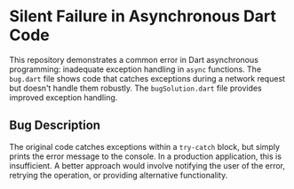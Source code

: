 # Silent Failure in Asynchronous Dart Code

This repository demonstrates a common error in Dart asynchronous programming:  inadequate exception handling in `async` functions. The `bug.dart` file shows code that catches exceptions during a network request but doesn't handle them robustly. The `bugSolution.dart` file provides improved exception handling.

## Bug Description

The original code catches exceptions within a `try-catch` block, but simply prints the error message to the console.  In a production application, this is insufficient.  A better approach would involve notifying the user of the error, retrying the operation, or providing alternative functionality.